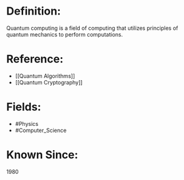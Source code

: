 

# Definition:
Quantum computing is a field of computing that utilizes principles of quantum mechanics to perform computations.

# Reference:
- [[Quantum Algorithms]]
- [[Quantum Cryptography]]

# Fields: 
- #Physics
- #Computer_Science

# Known Since:
1980


